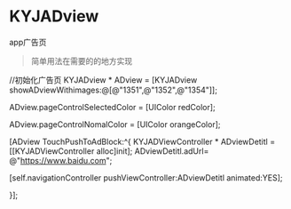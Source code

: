 # KYJADview
app广告页

>简单用法在需要的的地方实现

//初始化广告页
KYJADview * ADview =   [KYJADview showADviewWithimages:@[@"1351",@"1352",@"1354"]];

ADview.pageControlSelectedColor = [UIColor redColor];

ADview.pageControlNomalColor    = [UIColor orangeColor];

[ADview TouchPushToAdBlock:^{
KYJADViewController * ADviewDetitl = [[KYJADViewController alloc]init];
ADviewDetitl.adUrl=  @"https://www.baidu.com";

[self.navigationController pushViewController:ADviewDetitl animated:YES];

}];
